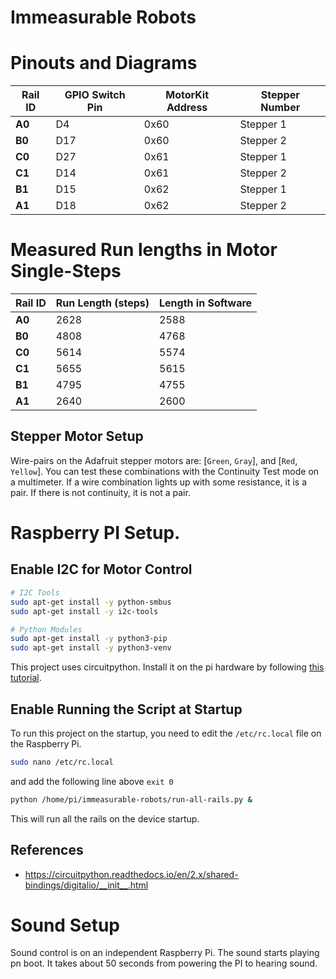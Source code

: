 # Immeasurable Robots

# Pinouts and Diagrams

| Rail ID | GPIO Switch Pin | MotorKit Address | Stepper Number |
|---------|-----------------|------------------|----------------|
| **A0**  | D4              | 0x60             | Stepper 1      |
| **B0**  | D17             | 0x60             | Stepper 2      |
| **C0**  | D27             | 0x61             | Stepper 1      |
| **C1**  | D14             | 0x61             | Stepper 2      |
| **B1**  | D15             | 0x62             | Stepper 1      |
| **A1**  | D18             | 0x62             | Stepper 2      |


# Measured Run lengths in Motor Single-Steps

| Rail ID | Run Length (steps) | Length in Software |
|---------|--------------------|--------------------|
| **A0**  | 2628               | 2588               |
| **B0**  | 4808               | 4768               |
| **C0**  | 5614               | 5574               |
| **C1**  | 5655               | 5615               |
| **B1**  | 4795               | 4755               |
| **A1**  | 2640               | 2600               |


## Stepper Motor Setup

Wire-pairs on the Adafruit stepper motors are: [`Green`, `Gray`], and [`Red`, `Yellow`]. You can test these combinations with the Continuity Test mode on a multimeter. If a wire combination lights up with some resistance, it is a pair. If there is not continuity, it is not a pair.


# Raspberry PI Setup.

## Enable I2C for Motor Control

```sh
# I2C Tools
sudo apt-get install -y python-smbus
sudo apt-get install -y i2c-tools

# Python Modules
sudo apt-get install -y python3-pip
sudo apt-get install -y python3-venv
```

This project uses circuitpython. Install it on the pi hardware by following [this tutorial](https://learn.adafruit.com/circuitpython-on-raspberrypi-linux/installing-circuitpython-on-raspberry-pi).

## Enable Running the Script at Startup

To run this project on the startup, you need to edit the `/etc/rc.local` file on the Raspberry Pi.

```sh
sudo nano /etc/rc.local
```

and add the following line above `exit 0`

```sh
python /home/pi/immeasurable-robots/run-all-rails.py &
```

This will run all the rails on the device startup.

## References

- https://circuitpython.readthedocs.io/en/2.x/shared-bindings/digitalio/__init__.html


# Sound Setup

Sound control is on an independent Raspberry Pi. The sound starts playing pn boot. It takes about 50 seconds from powering the PI to hearing sound.
